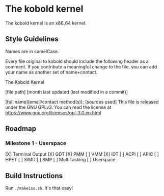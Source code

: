 # The kobold kernel

The kobold kernel is an x86_64 kernel.

## Style Guidelines

Names are in camelCase.

Every file original to kobold should include the following header as a comment. If you contribute a meaningful change to the file, you can add your name as another set of name+contact.

The Kobold Kernel

[file path]
[month last updated (last modified in a commit)]

[full name](email/contact method(s));
[sources used]
This file is released under the GNU GPLv3. You can read the license at https://www.gnu.org/licenses/gpl-3.0.en.html

## Roadmap

### Milestone 1 - Userspace

[X] Terminal Output
[X] GDT
[X] PMM
[ ] VMM
[X] IDT
[ ] ACPI
[ ] APIC
[ ] HPET
[ ] SIMD
[ ] SMP
[ ] MultiTasking
[ ] Userspace

## Build Instructions

Run `./makeiso.sh`. It's that easy!